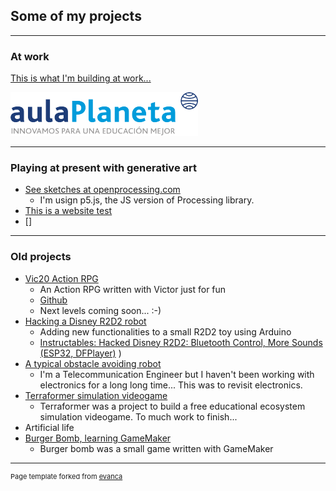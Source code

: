 ## Some of my projects 

---

### At work

[This is what I'm building at work...](http://aulaplaneta.com/)

<img src="images/logo-aulaplaneta-innovamos-transparente-300x70.png?raw=true"/>

---

### Playing at present with generative art

- [See sketches at openprocessing.com](https://openprocessing.org/user/281314/?view=sketches)
    - I'm usign p5.js, the JS version of Processing library.
- [This is a website test](https://codi-p5js.herokuapp.com/)
- []
---

### Old projects

- [Vic20 Action RPG](https://youtu.be/b3BdMNDb070)
    - An Action RPG written with Victor just for fun
    - [Github](https://github.com/taganz/vic20_rpg) 
    - Next levels coming soon...  :-) 
- [Hacking a Disney R2D2 robot](https://www.youtube.com/watch?v=UKkw1i2dHGM&feature=emb_logo)
    - Adding new functionalities to a small R2D2 toy using Arduino 
    - [Instructables: Hacked Disney R2D2: Bluetooth Control, More Sounds (ESP32, DFPlayer)](https://www.instructables.com/Hacked-Disney-R2D2/)  )
- [A typical obstacle avoiding robot](https://youtu.be/vY8IPSdduss)
    - I'm a Telecommunication Engineer but I haven't been working with electronics for a long long time... This was to revisit electronics. 
- [Terraformer simulation videogame](https://terraformersim.wordpress.com/)
    - Terraformer was a project to build a free educational ecosystem simulation videogame. To much work to finish...
- Artificial life
- [Burger Bomb, learning GameMaker](https://1drv.ms/u/s!Ai4SkKtnE2SNgoUpBYgfcVrOqKiPbA?e=YW0ata)
    - Burger bomb was a small game written with GameMaker






---
<p style="font-size:11px">Page template forked from <a href="https://github.com/evanca/quick-portfolio">evanca</a></p>
<!-- Remove above link if you don't want to attibute -->
